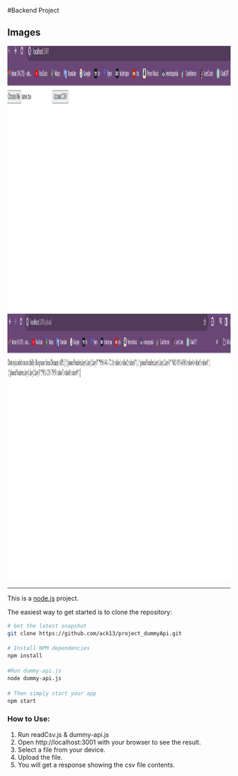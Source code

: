 #Backend Project

## Images
<img src="results/project1.png"  width="800" height="600">
<img src="results/project2.png"  width="800" height="600">



<hr/>

This is a [node.js](https://nodejs.org/) project.

The easiest way to get started is to clone the repository:
```bash
# Get the latest snapshot
git clone https://github.com/ack13/project_dummyApi.git

# Install NPM dependencies
npm install

#Run dummy-api.js
node dummy-api.js

# Then simply start your app
npm start
```




### How to Use:

1. Run readCsv.js & dummy-api.js
2. Open http://localhost:3001 with your browser to see the result.
3. Select a file from your device.
4. Upload the file.
5. You will get a response showing the csv file contents.




